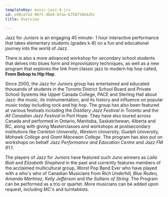 ```yaml
---
templateKey: music-jazz-4-jrs
id: ed8cd7a3-9671-4bb4-bfae-b758f56b426c
title: Overview

---
```

Jazz for Juniors is an engaging 45 minute- 1 hour interactive performance that takes elementary students (grades k-8) on a fun and educational journey into the world of Jazz.

There is also a more advanced workshop for secondary school students that delves into blues form and improvisatory techniques, as well as a new program that explores the link from classic jazz to modern hip hop called, **From Bebop to Hip Hop**.

Since 2000, the Jazz for Juniors group has entertained and educated thousands of students in the Toronto District School Board and Private School Systems like Upper Canada College, PACE and Sterling Hall about Jazz: the music, its instrumentation, and its history and influence on popular music today including rock and hip hop. The group has also been featured at various festivals including the *Distillery Jazz Festival* in Toronto and the *All Canadian Jazz Festival* in Port Hope. They have also toured across Canada and performed in Ontario, Manitoba, Saskatchewan, Alberta and BC, along with giving Masterclasses and workshops at postsecondary institutions like *Carleton University*, *Western University, Guelph University, Mohawk College* and *Grant Macewan College*. The program has also put on workshops on behalf *Jazz Performance and Education Centre* and *Jazz FM 91.1.*

The players of Jazz for Juniors have featured such Juno winners as *Laila Biali* and *Elizabeth Shepherd* in the past and currently features members of the acclaimed multicultural group, Worst Pop Band Ever who have played with a who's who of Canadian Musicians from *Rich Underhill,*  *Blue Rodeo, Amanda Martinez, Kelly Jefferson* and *the Sultans of String*. The Program can be performed as a trio or quartet. More musicians can be added upon request, including MC's and turntablists.